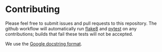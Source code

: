 # Contributing 

Please feel free to submit issues and pull requests to this repository. 
The github workflow will automatically run [flake8](https://flake8.pycqa.org/en/latest/) and [pytest](https://docs.pytest.org/en/7.2.x/) on any contributions; builds that fail these tests will not be accepted.

We use the [Google docstring format](https://google.github.io/styleguide/pyguide.html#s3.8-comments-and-docstrings).
